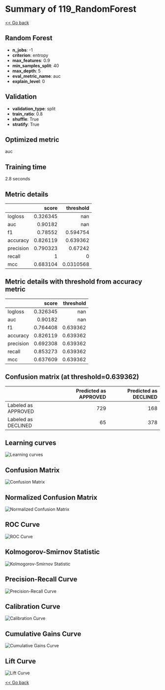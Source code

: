 # Summary of 119_RandomForest

[<< Go back](../README.md)


## Random Forest
- **n_jobs**: -1
- **criterion**: entropy
- **max_features**: 0.9
- **min_samples_split**: 40
- **max_depth**: 5
- **eval_metric_name**: auc
- **explain_level**: 0

## Validation
 - **validation_type**: split
 - **train_ratio**: 0.8
 - **shuffle**: True
 - **stratify**: True

## Optimized metric
auc

## Training time

2.8 seconds

## Metric details
|           |    score |   threshold |
|:----------|---------:|------------:|
| logloss   | 0.326345 | nan         |
| auc       | 0.90182  | nan         |
| f1        | 0.78552  |   0.594754  |
| accuracy  | 0.826119 |   0.639362  |
| precision | 0.790323 |   0.67242   |
| recall    | 1        |   0         |
| mcc       | 0.683104 |   0.0310568 |


## Metric details with threshold from accuracy metric
|           |    score |   threshold |
|:----------|---------:|------------:|
| logloss   | 0.326345 |  nan        |
| auc       | 0.90182  |  nan        |
| f1        | 0.764408 |    0.639362 |
| accuracy  | 0.826119 |    0.639362 |
| precision | 0.692308 |    0.639362 |
| recall    | 0.853273 |    0.639362 |
| mcc       | 0.637609 |    0.639362 |


## Confusion matrix (at threshold=0.639362)
|                     |   Predicted as APPROVED |   Predicted as DECLINED |
|:--------------------|------------------------:|------------------------:|
| Labeled as APPROVED |                     729 |                     168 |
| Labeled as DECLINED |                      65 |                     378 |

## Learning curves
![Learning curves](learning_curves.png)
## Confusion Matrix

![Confusion Matrix](confusion_matrix.png)


## Normalized Confusion Matrix

![Normalized Confusion Matrix](confusion_matrix_normalized.png)


## ROC Curve

![ROC Curve](roc_curve.png)


## Kolmogorov-Smirnov Statistic

![Kolmogorov-Smirnov Statistic](ks_statistic.png)


## Precision-Recall Curve

![Precision-Recall Curve](precision_recall_curve.png)


## Calibration Curve

![Calibration Curve](calibration_curve_curve.png)


## Cumulative Gains Curve

![Cumulative Gains Curve](cumulative_gains_curve.png)


## Lift Curve

![Lift Curve](lift_curve.png)



[<< Go back](../README.md)
